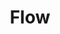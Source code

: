 ---
title: "Flow"
bookCover: "/assets/book-covers/flow.jpg"
slug: "flow"
bookAuthor: "Csickzentmihalyi"
rating: 10
done: false
tags: []
summary: false
detailedNotes: false
amazonLink: ""

---